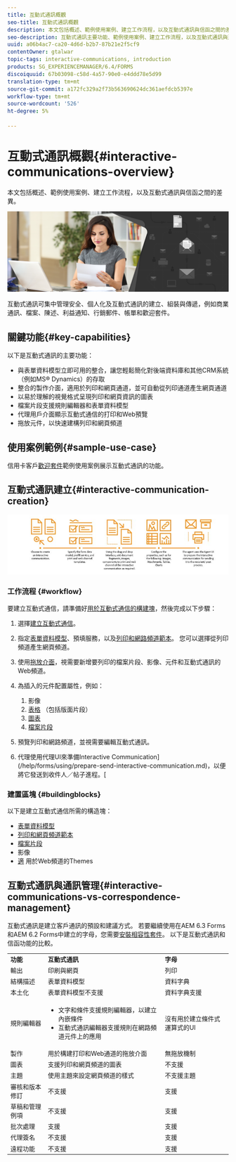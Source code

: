 ```yaml
---
title: 互動式通訊概觀
seo-title: 互動式通訊概觀
description: 本文包括概述、範例使用案例、建立工作流程，以及互動式通訊與信函之間的差異。
seo-description: 互動式通訊主要功能、範例使用案例、建立工作流程，以及互動式通訊與通訊管理之間的差異
uuid: a06b4ac7-ca20-4d6d-b2b7-87b21e2f5cf9
contentOwner: gtalwar
topic-tags: interactive-communications, introduction
products: SG_EXPERIENCEMANAGER/6.4/FORMS
discoiquuid: 67b03098-c58d-4a57-90e0-e4ddd78e5d99
translation-type: tm+mt
source-git-commit: a172fc329a2f73b563690624dc361aefdcb5397e
workflow-type: tm+mt
source-wordcount: '526'
ht-degree: 5%

---
```



# 互動式通訊概觀{#interactive-communications-overview}

本文包括概述、範例使用案例、建立工作流程，以及互動式通訊與信函之間的差異。

![](do-not-localize/correspondence-management.png)

互動式通訊可集中管理安全、個人化及互動式通訊的建立、組裝與傳遞，例如商業通訊、檔案、陳述、利益通知、行銷郵件、帳單和歡迎套件。

## 關鍵功能{#key-capabilities}

以下是互動式通訊的主要功能：

* 與表單資料模型立即可用的整合，讓您輕鬆簡化對後端資料庫和其他CRM系統（例如MS® Dynamics）的存取
* 整合的製作介面，適用於列印和網頁通道，並可自動從列印通道產生網頁通道
* 以易於理解的視覺格式呈現列印和網頁資訊的圖表
* 檔案片段支援規則編輯器和表單資料模型
* 代理用戶介面顯示互動式通信的打印和Web預覽
* 拖放元件，以快速建構列印和網頁頻道

## 使用案例範例{#sample-use-case}

信用卡客戶[歡迎套件](/help/forms/using/finance-reference-site-walkthrough.md#credit-card-application-walkthrough)範例使用案例展示互動式通訊的功能。

## 互動式通訊建立{#interactive-communication-creation}

![interactive_communication-01](assets/interactive_communication-01.jpg)

### 工作流程 {#workflow}

要建立互動式通信，請準備好[用於互動式通信的構建塊](#buildingblocks)，然後完成以下步驟：

1. 選擇[建立互動式通信](/help/forms/using/create-interactive-communication.md)。

1. 指定[表單資料模型](/help/forms/using/data-integration.md)、預填服務，以及[列印和網路頻道範本](/help/forms/using/web-channel-print-channel.md)。 您可以選擇從列印頻道產生網頁頻道。

1. 使用[拖放介面](/help/forms/using/introduction-interactive-communication-authoring.md)，視需要新增要列印的檔案片段、影像、元件和互動式通訊的Web頻道。
1. 為插入的元件配置屬性，例如：

   1. 影像
   1. [表格](/help/forms/using/create-interactive-communication.md#tables) （包括版面片段）
   1. [圖表](/help/forms/using/chart-component-interactive-communications.md)
   1. [檔案片段](/help/forms/using/create-interactive-communication.md#document-fragment-properties)

1. 預覽列印和網路頻道，並視需要編輯互動式通訊。
1. 代理使用代理UI來準備Interactive Communication](/help/forms/using/prepare-send-interactive-communication.md)，以便將它發送到收件人／帖子進程。[

### 建置區塊 {#buildingblocks}

以下是建立互動式通信所需的構造塊：

* [表單資料模型](/help/forms/using/data-integration.md)
* [列印和網頁頻道範本](/help/forms/using/web-channel-print-channel.md)
* [檔案片段](/help/forms/using/document-fragments.md)
* 影像
* [適](/help/forms/using/themes.md) 用於Web頻道的Themes

## 互動式通訊與通訊管理{#interactive-communications-vs-correspondence-management}

互動式通訊是建立客戶通訊的預設和建議方式。 若要繼續使用在AEM 6.3 Forms和AEM 6.2 Forms中建立的字母，您需要[安裝相容性套件](/help/forms/using/compatibility-package.md)。 以下是互動式通訊和信函功能的比較。

<table> 
 <tbody>
  <tr>
   <td><strong>功能</strong></td> 
   <td><strong>互動式通訊</strong></td> 
   <td><strong>字母</strong></td> 
  </tr>
  <tr>
   <td>輸出</td> 
   <td>印刷與網頁</td> 
   <td>列印</td> 
  </tr>
  <tr>
   <td>結構描述</td> 
   <td>表單資料模型 </td> 
   <td>資料字典 </td> 
  </tr>
  <tr>
   <td>本土化</td> 
   <td>表單資料模型不支援</td> 
   <td>資料字典支援</td> 
  </tr>
  <tr>
   <td>規則編輯器</td> 
   <td>
    <ul> 
     <li>文字和條件支援規則編輯器，以建立內嵌條件</li> 
     <li>互動式通訊編輯器支援規則在網路頻道元件上的應用</li> 
    </ul> </td> 
   <td>沒有用於建立條件式運算式的UI</td> 
  </tr>
  <tr>
   <td>製作</td> 
   <td>用於構建打印和Web通道的拖放介面</td> 
   <td>無拖放機制 </td> 
  </tr>
  <tr>
   <td>圖表</td> 
   <td>支援列印和網頁頻道的圖表</td> 
   <td>不支援</td> 
  </tr>
  <tr>
   <td>主題</td> 
   <td>使用主題來設定網頁頻道的樣式</td> 
   <td>不支援主題</td> 
  </tr>
  <tr>
   <td>審核和版本修訂</td> 
   <td>不支援</td> 
   <td>支援</td> 
  </tr>
  <tr>
   <td>草稿和管理例項</td> 
   <td>不支援</td> 
   <td>支援</td> 
  </tr>
  <tr>
   <td>批次處理</td> 
   <td>支援 </td> 
   <td>支援</td> 
  </tr>
  <tr>
   <td>代理簽名</td> 
   <td>不支援</td> 
   <td>支援</td> 
  </tr>
  <tr>
   <td>遠程功能</td> 
   <td>不支援</td> 
   <td>支援</td> 
  </tr>
 </tbody>
</table>

